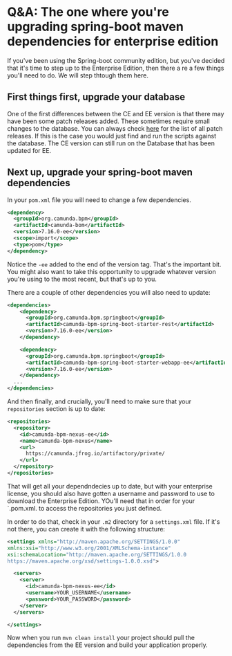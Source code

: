 # Q&A: The one where you're upgrading  spring-boot maven dependencies for enterprise edition

If you've been using the Spring-boot community edition, but you've decided that it's time to step up to the Enterprise Edition, then there a re a few things you'll need to do. We will step thtough them here.

## First things first, upgrade your database

One of the first differences between the CE and EE version is that there may have been some patch releases added. These sometimes require small changes to the database. You can always check [here](https://docs.camunda.org/manual/7.15/update/patch-level/) for the list of all patch releases. If this is the case you would just find and run the scripts against the database. The CE version can still run on the Database that has been updated for EE.

## Next up, upgrade your spring-boot maven dependencies

In your `pom.xml` file you will need to change a few dependencies.

```xml
<dependency>
  <groupId>org.camunda.bpm</groupId>
  <artifactId>camunda-bom</artifactId>
  <version>7.16.0-ee</version>
  <scope>import</scope>
  <type>pom</type>
</dependency>
```

Notice the `-ee` added to the end of the version tag. That's the important bit. You might also want to take this opportunity to upgrade whatever version you're using to the most recent, but that's up to you.

There are a couple of other dependencies you will also need to update:

```xml
<dependencies>
    <dependency>
      <groupId>org.camunda.bpm.springboot</groupId>
      <artifactId>camunda-bpm-spring-boot-starter-rest</artifactId>
      <version>7.16.0-ee</version>
    </dependency>

    <dependency>
      <groupId>org.camunda.bpm.springboot</groupId>
      <artifactId>camunda-bpm-spring-boot-starter-webapp-ee</artifactId>
      <version>7.16.0-ee</version>
    </dependency>
  ...
</dependencies>
```

And then finally, and crucially, you'll need to make sure that your `repositories` section is up to date:

```xml
<repositories>
  <repository>
    <id>camunda-bpm-nexus-ee</id>
    <name>camunda-bpm-nexus</name>
    <url>
      https://camunda.jfrog.io/artifactory/private/
    </url>
  </repository>
</repositories>
```

That will get all your dependndecies up to date, but with your enterprise license, you should also have gotten a username and password to use to download the Enterprise Edition. YOu'll need that in order for your `.pom.xml. to access the repositories you just defined.

In order to do that, check in your `.m2` directory for a `settings.xml` file. If it's not there, you can create it with the following structure:

```xml
<settings xmlns="http://maven.apache.org/SETTINGS/1.0.0"
xmlns:xsi="http://www.w3.org/2001/XMLSchema-instance"
xsi:schemaLocation="http://maven.apache.org/SETTINGS/1.0.0
https://maven.apache.org/xsd/settings-1.0.0.xsd">

  <servers>
    <server>
      <id>camunda-bpm-nexus-ee</id>
      <username>YOUR_USERNAME</username>
      <password>YOUR_PASSWORD</password>
    </server>
  </servers>

</settings>
```

Now when you run `mvn clean install` your project should pull the dependencies from the EE version and build your application properly.

